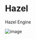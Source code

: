 # Hazel
Hazel Engine

![image](https://user-images.githubusercontent.com/77880455/157553782-02854480-78f8-450f-8501-6cd567451661.png)
